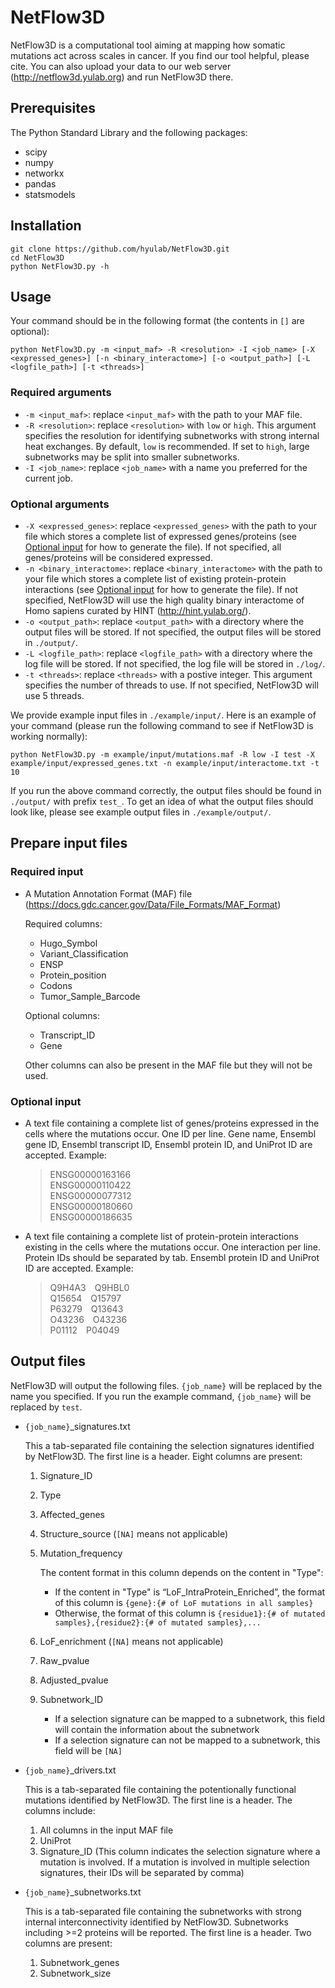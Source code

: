 # NetFlow3D
NetFlow3D is a computational tool aiming at mapping how somatic mutations act across scales in cancer. If you find our tool helpful, please cite. You can also upload your data to our web server (http://netflow3d.yulab.org) and run NetFlow3D there.

## Prerequisites
The Python Standard Library and the following packages:
- scipy
- numpy
- networkx
- pandas
- statsmodels

## Installation

	git clone https://github.com/hyulab/NetFlow3D.git
	cd NetFlow3D
	python NetFlow3D.py -h
	
## Usage
Your command should be in the following format (the contents in `[]` are optional):

	python NetFlow3D.py -m <input_maf> -R <resolution> -I <job_name> [-X <expressed_genes>] [-n <binary_interactome>] [-o <output_path>] [-L <logfile_path>] [-t <threads>]

### Required arguments
- `-m <input_maf>`: replace `<input_maf>` with the path to your MAF file.
- `-R <resolution>`: replace `<resolution>` with `low` or `high`. This argument specifies the resolution for identifying subnetworks with strong internal heat exchanges. By default, `low` is recommended. If set to `high`, large subnetworks may be split into smaller subnetworks.
- `-I <job_name>`: replace `<job_name>` with a name you preferred for the current job.

### Optional arguments
- `-X <expressed_genes>`: replace `<expressed_genes>` with the path to your file which stores a complete list of expressed genes/proteins (see [Optional input](#optional-input) for how to generate the file). If not specified, all genes/proteins will be considered expressed.
- `-n <binary_interactome>`: replace `<binary_interactome>` with the path to your file which stores a complete list of existing protein-protein interactions (see [Optional input](#optional-input) for how to generate the file). If not specified, NetFlow3D will use the high quality binary interactome of Homo sapiens curated by HINT (http://hint.yulab.org/).
- `-o <output_path>`: replace `<output_path>` with a directory where the output files will be stored. If not specified, the output files will be stored in `./output/`.
- `-L <logfile_path>`: replace `<logfile_path>` with a directory where the log file will be stored. If not specified, the log file will be stored in `./log/`.
- `-t <threads>`: replace `<threads>` with a postive integer. This argument specifies the number of threads to use. If not specified, NetFlow3D will use 5 threads.
	
We provide example input files in `./example/input/`. Here is an example of your command (please run the following command to see if NetFlow3D is working normally):

	python NetFlow3D.py -m example/input/mutations.maf -R low -I test -X example/input/expressed_genes.txt -n example/input/interactome.txt -t 10
	
If you run the above command correctly, the output files should be found in `./output/` with prefix `test_`. To get an idea of what the output files should look like, please see example output files in `./example/output/`.


## Prepare input files
### Required input
- A Mutation Annotation Format (MAF) file (https://docs.gdc.cancer.gov/Data/File_Formats/MAF_Format)

	Required columns:
	<ul>
	<li>Hugo_Symbol</li>
	<li>Variant_Classification</li>
	<li>ENSP</li>
	<li>Protein_position</li>
	<li>Codons</li>
	<li>Tumor_Sample_Barcode</li>
	</ul>
	
	Optional columns:
	<ul>
	<li>Transcript_ID</li>
	<li>Gene</li>
	</ul>

	Other columns can also be present in the MAF file but they will not be used. 

### Optional input
- A text file containing a complete list of genes/proteins expressed in the cells where the mutations occur. One ID per line. Gene name, Ensembl gene ID, Ensembl transcript ID, Ensembl protein ID, and UniProt ID are accepted. Example:

	>ENSG00000163166<br>
	>ENSG00000110422<br>
	>ENSG00000077312<br>
	>ENSG00000180660<br>
	>ENSG00000186635<br>

- A text file containing a complete list of protein-protein interactions existing in the cells where the mutations occur. One interaction per line. Protein IDs should be separated by tab. Ensembl protein ID and UniProt ID are accepted. Example:

	>Q9H4A3&emsp;Q9HBL0<br>
	>Q15654&emsp;Q15797<br>
	>P63279&emsp;Q13643<br>
	>O43236&emsp;O43236<br>
	>P01112&emsp;P04049<br>


## Output files
NetFlow3D will output the following files. `{job_name}` will be replaced by the name you specified. If you run the example command, `{job_name}` will be replaced by `test`. 
- `{job_name}`_signatures.txt

	This a tab-separated file containing the selection signatures identified by NetFlow3D. The first line is a header. Eight columns are present:
	1. Signature_ID
	2. Type
	3. Affected_genes
	4. Structure_source (`[NA]` means not applicable)
	5. Mutation_frequency 

		The content format in this column depends on the content in "Type":
		- If the content in "Type" is “LoF_IntraProtein_Enriched”, the format of this column is `{gene}:{# of LoF mutations in all samples}`
		- Otherwise, the format of this column is `{residue1}:{# of mutated samples},{residue2}:{# of mutated samples},...`
	6. LoF_enrichment (`[NA]` means not applicable)
	7. Raw_pvalue
	8. Adjusted_pvalue
	9. Subnetwork_ID 
	
		- If a selection signature can be mapped to a subnetwork, this field will contain the information about the subnetwork
		- If a selection signature can not be mapped to a subnetwork, this field will be `[NA]`
- `{job_name}`_drivers.txt

	This is a tab-separated file containing the potentionally functional mutations identified by NetFlow3D. The first line is a header. The columns include:
	1. All columns in the input MAF file
	2. UniProt
	3. Signature_ID (This column indicates the selection signature where a mutation is involved. If a mutation is involved in multiple selection signatures, their IDs will be separated by comma)

- `{job_name}`_subnetworks.txt

	This is a tab-separated file containing the subnetworks with strong internal interconnectivity identified by NetFlow3D. Subnetworks including >=2 proteins will be reported. The first line is a header. Two columns are present:
	1. Subnetwork_genes	
	2. Subnetwork_size


